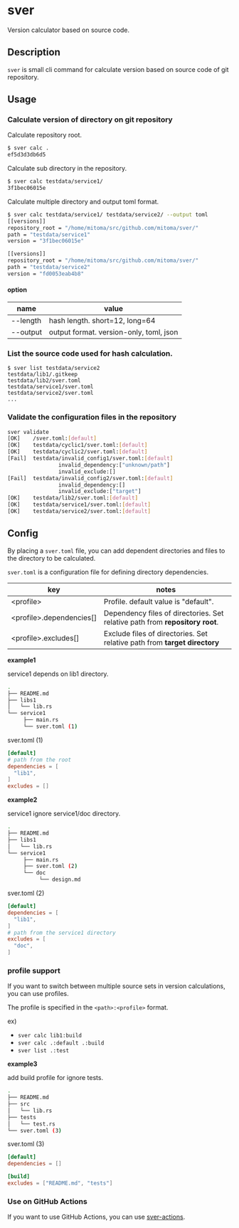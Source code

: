 # sver

Version calculator based on source code.

## Description

`sver` is small cli command for calculate version based on source code of git repository.

## Usage

### Calculate version of directory on git repository

Calculate repository root.

```sh
$ sver calc .
ef5d3d3db6d5
```

Calculate sub directory in the repository.

```sh
$ sver calc testdata/service1/
3f1bec06015e
```

Calculate multiple directory and output toml format.

```sh
$ sver calc testdata/service1/ testdata/service2/ --output toml
[[versions]]
repository_root = "/home/mitoma/src/github.com/mitoma/sver/"
path = "testdata/service1"
version = "3f1bec06015e"

[[versions]]
repository_root = "/home/mitoma/src/github.com/mitoma/sver/"
path = "testdata/service2"
version = "fd0053eab4b8"
```

#### option

| name     | value                                   |
| -------- | --------------------------------------- |
| --length | hash length. short=12, long=64          |
| --output | output format. version-only, toml, json |

### List the source code used for hash calculation.

```
$ sver list testdata/service2
testdata/lib1/.gitkeep
testdata/lib2/sver.toml
testdata/service1/sver.toml
testdata/service2/sver.toml
...
```

### Validate the configuration files in the repository

```sh
sver validate
[OK]    /sver.toml:[default]
[OK]    testdata/cyclic1/sver.toml:[default]
[OK]    testdata/cyclic2/sver.toml:[default]
[Fail]  testdata/invalid_config1/sver.toml:[default]
                invalid_dependency:["unknown/path"]
                invalid_exclude:[]
[Fail]  testdata/invalid_config2/sver.toml:[default]
                invalid_dependency:[]
                invalid_exclude:["target"]
[OK]    testdata/lib2/sver.toml:[default]
[OK]    testdata/service1/sver.toml:[default]
[OK]    testdata/service2/sver.toml:[default]
```

## Config

By placing a `sver.toml` file, you can add dependent directories and files to the directory to be calculated.

`sver.toml` is a configuration file for defining directory dependencies.

| key                        | notes                                                                        |
| -------------------------- | ---------------------------------------------------------------------------- |
| \<profile\>                | Profile. default value is "default".                                         |
| \<profile\>.dependencies[] | Dependency files of directories. Set relative path from **repository root**. |
| \<profile\>.excludes[]     | Exclude files of directories.  Set relative path from **target directory**   |

**example1**

service1 depends on lib1 directory.

```sh
.
├── README.md
├── libs1
│   └── lib.rs
└── service1
     ├── main.rs
     └── sver.toml (1)
```

sver.toml (1)

```toml
[default]
# path from the root
dependencies = [
  "lib1",
]
excludes = []
```

**example2**

service1 ignore service1/doc directory.

```sh
.
├── README.md
├── libs1
│   └── lib.rs
└── service1
     ├── main.rs
     ├── sver.toml (2)
     └── doc
          └── design.md
```

sver.toml (2)

```toml
[default]
dependencies = [
  "lib1",
]
# path from the service1 directory
excludes = [
  "doc",
]
```

### profile support

If you want to switch between multiple source sets in version calculations, you can use profiles.

The profile is specified in the `<path>:<profile>` format.

ex) 
- `sver calc lib1:build`
- `sver calc .:default .:build`
- `sver list .:test`

**example3**

add build profile for ignore tests.

```sh
.
├── README.md
├── src
│   └── lib.rs
├── tests
│   └── test.rs
└── sver.toml (3)
```

sver.toml (3)

```toml
[default]
dependencies = []

[build]
excludes = ["README.md", "tests"]
```

### Use on GitHub Actions

If you want to use GitHub Actions, you can use [sver-actions](https://github.com/mitoma/sver-actions).
